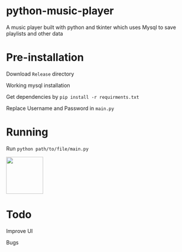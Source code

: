 # python-music-player

A music player built with python and tkinter which uses Mysql to save playlists and other data

# Pre-installation

Download ```Release``` directory

Working mysql installation 

Get dependencies by
```pip install -r requirments.txt```

Replace Username and Password in ```main.py```

# Running

Run ```python path/to/file/main.py```

<img src="https://user-images.githubusercontent.com/39427910/186941052-ec60dc7a-8801-4a50-8370-231c9103f932.png" width="100">

# Todo
Improve UI

Bugs
